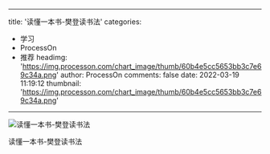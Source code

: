 
---
title: '读懂一本书-樊登读书法'
categories: 
 - 学习
 - ProcessOn
 - 推荐
headimg: 'https://img.processon.com/chart_image/thumb/60b4e5cc5653bb3c7e69c34a.png'
author: ProcessOn
comments: false
date: 2022-03-19 11:19:12
thumbnail: 'https://img.processon.com/chart_image/thumb/60b4e5cc5653bb3c7e69c34a.png'
---

<div>   
<img class="thumb" alt="读懂一本书-樊登读书法" src="https://img.processon.com/chart_image/thumb/60b4e5cc5653bb3c7e69c34a.png" referrerpolicy="no-referrer">
<p>读懂一本书-樊登读书法</p>  
</div>
            